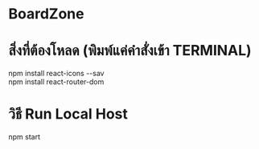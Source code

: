 # BoardZone

# สิ่งที่ต้องโหลด (พิมพ์แค่คำสั่งเข้า TERMINAL)

npm install react-icons --sav
<br>
npm install react-router-dom

# วิธี Run Local Host

npm start
